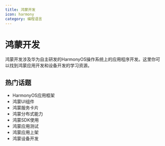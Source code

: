 ```yaml
---
title: 鸿蒙开发
icon: harmony
category: 编程语言
---
```


# 鸿蒙开发

鸿蒙开发涉及华为自主研发的HarmonyOS操作系统上的应用程序开发。这里你可以找到鸿蒙应用开发和设备开发的学习资源。

## 热门话题

- HarmonyOS应用框架
- 鸿蒙UI组件
- 鸿蒙服务卡片
- 鸿蒙分布式能力
- 鸿蒙SDK使用
- 鸿蒙应用测试
- 鸿蒙应用上架
- 鸿蒙设备开发